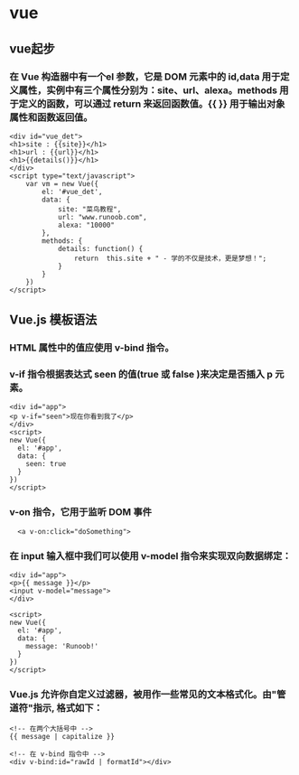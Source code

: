 # vue 
## vue起步
### 在 Vue 构造器中有一个el 参数，它是 DOM 元素中的 id,data 用于定义属性，实例中有三个属性分别为：site、url、alexa。methods 用于定义的函数，可以通过 return 来返回函数值。{{ }} 用于输出对象属性和函数返回值。
    <div id="vue_det">
    <h1>site : {{site}}</h1>
    <h1>url : {{url}}</h1>
    <h1>{{details()}}</h1>
    </div>
    <script type="text/javascript">
        var vm = new Vue({
            el: '#vue_det',
            data: {
                site: "菜鸟教程",
                url: "www.runoob.com",
                alexa: "10000"
            },
            methods: {
                details: function() {
                    return  this.site + " - 学的不仅是技术，更是梦想！";
                }
            }
        })
    </script>
## Vue.js 模板语法
### HTML 属性中的值应使用 v-bind 指令。  
### v-if 指令根据表达式 seen 的值(true 或 false )来决定是否插入 p 元素。
    <div id="app">
    <p v-if="seen">现在你看到我了</p>
    </div>        
    <script>
    new Vue({
      el: '#app',
      data: {
        seen: true
      }
    })
    </script>
### v-on 指令，它用于监听 DOM 事件  
      <a v-on:click="doSomething">
### 在 input 输入框中我们可以使用 v-model 指令来实现双向数据绑定：
    <div id="app">
    <p>{{ message }}</p>
    <input v-model="message">
    </div>
        
    <script>
    new Vue({
      el: '#app',
      data: {
        message: 'Runoob!'
      }
    })
    </script>
### Vue.js 允许你自定义过滤器，被用作一些常见的文本格式化。由"管道符"指示, 格式如下：
    <!-- 在两个大括号中 -->
    {{ message | capitalize }}
    
    <!-- 在 v-bind 指令中 -->
    <div v-bind:id="rawId | formatId"></div>


